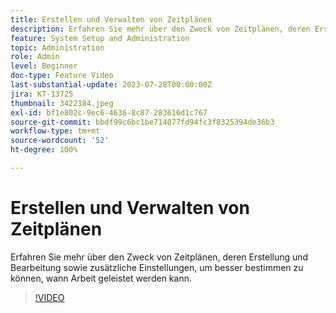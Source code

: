 ```yaml
---
title: Erstellen und Verwalten von Zeitplänen
description: Erfahren Sie mehr über den Zweck von Zeitplänen, deren Erstellung und Bearbeitung sowie zusätzliche Einstellungen, um besser bestimmen zu können, wann Arbeit geleistet werden kann.
feature: System Setup and Administration
topic: Administration
role: Admin
level: Beginner
doc-type: Feature Video
last-substantial-update: 2023-07-28T00:00:00Z
jira: KT-13725
thumbnail: 3422184.jpeg
exl-id: bf1e802c-9ec6-4636-8c87-283616d1c767
source-git-commit: bbdf99c6bc1be714077fd94fc3f8325394de36b3
workflow-type: tm+mt
source-wordcount: '52'
ht-degree: 100%

---
```


# Erstellen und Verwalten von Zeitplänen

Erfahren Sie mehr über den Zweck von Zeitplänen, deren Erstellung und Bearbeitung sowie zusätzliche Einstellungen, um besser bestimmen zu können, wann Arbeit geleistet werden kann.

>[!VIDEO](https://video.tv.adobe.com/v/3423339/?quality=12&learn=on&enablevpops=1&captions=ger)

